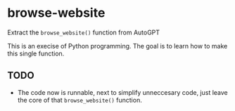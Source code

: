 # browse-website
Extract the `browse_website()` function from AutoGPT

This is an execise of Python programming. The goal is to learn how to make this single function.

## TODO
- The code now is runnable, next to simplify unneccesary code, just leave the core of that `browse_website()` function.
